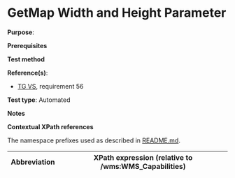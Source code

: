 # GetMap Width and Height Parameter

**Purpose**: 

**Prerequisites**

**Test method**



**Reference(s)**:

* [TG VS](./README.md#ref_TG_VS), requirement 56

**Test type**: Automated

**Notes**

**Contextual XPath references**

The namespace prefixes used as described in [README.md](./README.md#namespaces).

Abbreviation                                               |  XPath expression (relative to /wms:WMS_Capabilities)
---------------------------------------------------------- | -------------------------------------------------------------------------
